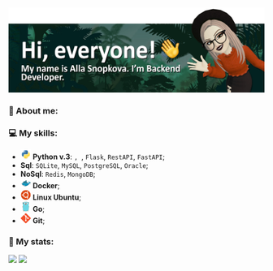 ![My banner](./img/my_banner.png)

### 👩 About me:

### 💻 My skills: 
- <img src="https://github.com/devicons/devicon/blob/master/icons/python/python-original.svg" title="Python"  alt="Python" width="20" height="20"/>  **Python v.3**: ``, ``, `Flask`, `RestAPI`, `FastAPI`;
- **Sql**: `SQLite`, `MySQL`, `PostgreSQL`, `Oracle`;
- **NoSql**: `Redis`, `MongoDB`;
- <img src="https://github.com/devicons/devicon/blob/master/icons/docker/docker-original.svg" title="Docker"  alt="Docker" width="20" height="20"/>  **Docker**;
- <img src="https://github.com/devicons/devicon/blob/master/icons/ubuntu/ubuntu-plain.svg" title="Ubuntu"  alt="Ubuntu" width="20" height="20"/> **Linux Ubuntu**;
- <img src="https://github.com/devicons/devicon/blob/master/icons/go/go-original.svg" title="Go"  alt="Go" width="20" height="20"/> **Go**;
- <img src="https://github.com/devicons/devicon/blob/master/icons/git/git-original.svg" title="Git"  alt="Git" width="20" height="20"/> **Git**;

### 📝 My stats:
![](https://github-profile-summary-cards.vercel.app/api/cards/repos-per-language?username=BeautifulDirt&theme=solarized_dark) ![](https://github-profile-summary-cards.vercel.app/api/cards/stats?username=BeautifulDirt&theme=solarized_dark)
